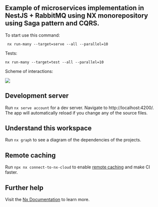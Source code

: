 ## Example of microservices implementation in NestJS + RabbitMQ using NX monorepository using Saga pattern and CQRS.

To start use this command:

``` nx run-many --target=serve --all --parallel=10```

Tests: 

```nx run-many --target=test --all --parallel=10```

Scheme of interactions:

![](images/mcrs_nestjs_rmq.png)

## Development server

Run `nx serve account` for a dev server. Navigate to http://localhost:4200/. The app will automatically reload if you change any of the source files.

## Understand this workspace

Run `nx graph` to see a diagram of the dependencies of the projects.

## Remote caching

Run `npx nx connect-to-nx-cloud` to enable [remote caching](https://nx.app) and make CI faster.

## Further help

Visit the [Nx Documentation](https://nx.dev) to learn more.
